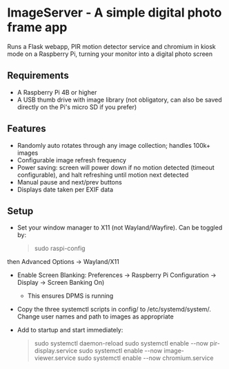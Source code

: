 
# ImageServer - A simple digital photo frame app

Runs a Flask webapp, PIR motion detector service and chromium in kiosk mode on a Raspberry Pi, turning your monitor into a digital photo screen

## Requirements

- A Raspberry Pi 4B or higher
- A USB thumb drive with image library (not obligatory, can also be saved directly on the Pi's micro SD if you prefer)

## Features

- Randomly auto rotates through any image collection; handles 100k+ images
- Configurable image refresh frequency
- Power saving: screen will power down if no motion detected (timeout configurable), and halt refreshing until motion next detected
- Manual pause and next/prev buttons
- Displays date taken per EXIF data


## Setup

- Set your window manager to X11 (not Wayland/Wayfire). Can be toggled by:

	> sudo raspi-config

then Advanced Options -> Wayland/X11 

- Enable Screen Blanking: Preferences -> Raspberry Pi Configuration -> Display -> Screen Banking On)
    - This ensures DPMS is running


- Copy the three systemctl scripts in config/ to /etc/systemd/system/. Change user names and path to images as appropriate


 - Add to startup and start immediately:

    > sudo systemctl daemon-reload
    > sudo systemctl enable --now pir-display.service
    > sudo systemctl enable --now image-viewer.service
    > sudo systemctl enable --now chromium.service




